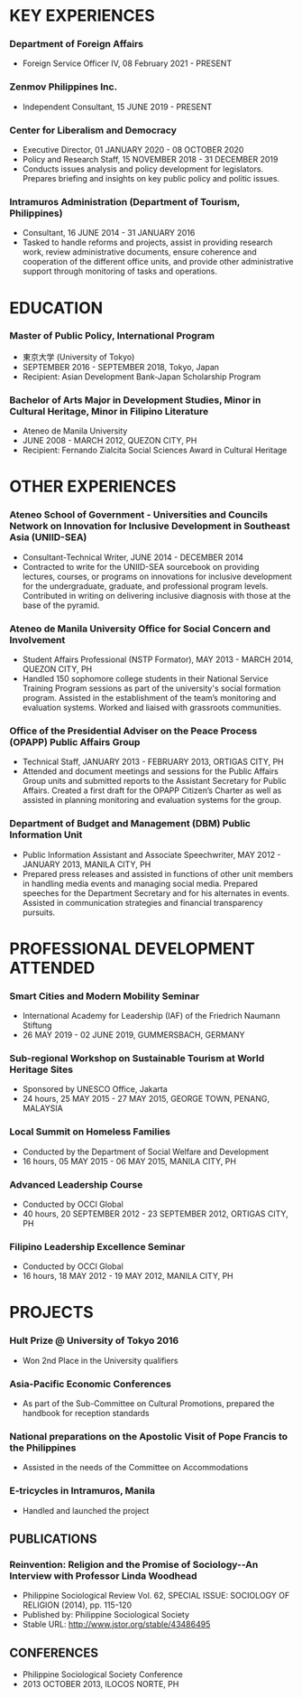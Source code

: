 # KEY EXPERIENCES

### Department of Foreign Affairs
* Foreign Service Officer IV, 08 February 2021 - PRESENT

### Zenmov Philippines Inc.
* Independent Consultant, 15 JUNE 2019 - PRESENT

### Center for Liberalism and Democracy
* Executive Director, 01 JANUARY 2020 - 08 OCTOBER 2020
* Policy and Research Staff, 15 NOVEMBER 2018 - 31 DECEMBER 2019
* Conducts issues analysis and policy development for legislators. Prepares briefing and insights on key public policy and politic issues.

### Intramuros Administration (Department of Tourism, Philippines)
* Consultant, 16 JUNE 2014 - 31 JANUARY 2016
* Tasked to handle reforms and projects, assist in providing research work, review administrative documents, ensure coherence and cooperation of the different office units, and provide other administrative support through monitoring of tasks and operations.

# EDUCATION
### Master of Public Policy, International Program
* 東京大学 (University of Tokyo)
* SEPTEMBER 2016 - SEPTEMBER 2018,  Tokyo, Japan
* Recipient: Asian Development Bank-Japan Scholarship Program

### Bachelor of Arts Major in Development Studies, Minor in Cultural Heritage, Minor in Filipino Literature
* Ateneo de Manila University
* JUNE 2008 - MARCH 2012,  QUEZON CITY, PH
* Recipient: Fernando Zialcita Social Sciences Award in Cultural Heritage

# OTHER EXPERIENCES

### Ateneo School of Government - Universities and Councils Network on Innovation for Inclusive Development in Southeast Asia (UNIID-SEA)
* Consultant-Technical Writer, JUNE 2014 - DECEMBER 2014
* Contracted to write for the UNIID-SEA sourcebook on providing lectures, courses, or programs on innovations for inclusive development for the undergraduate, graduate, and professional program levels. Contributed in writing on delivering inclusive diagnosis with those at the base of the pyramid.

### Ateneo de Manila University Office for Social Concern and Involvement
* Student Affairs Professional (NSTP Formator), MAY 2013 - MARCH 2014,  QUEZON CITY, PH
* Handled 150 sophomore college students in their National Service Training Program sessions as part of the university's social formation program. Assisted in the establishment of the team’s monitoring and evaluation systems. Worked and liaised with grassroots communities.

### Office of the Presidential Adviser on the Peace Process (OPAPP) Public Affairs Group
* Technical Staff, JANUARY 2013 - FEBRUARY 2013,  ORTIGAS CITY, PH
* Attended and document meetings and sessions for the Public Affairs Group units and submitted reports to the Assistant Secretary for Public Affairs. Created a first draft for the OPAPP Citizen’s Charter as well as assisted in planning monitoring and evaluation systems for the group.

### Department of Budget and Management (DBM) Public Information Unit
* Public Information Assistant and Associate Speechwriter, ​MAY 2012 - JANUARY 2013, MANILA CITY, PH
* Prepared press releases and assisted in functions of other unit members in handling media events and managing social media. Prepared speeches for the Department Secretary and for his alternates in events. Assisted in communication strategies and financial transparency pursuits.

# PROFESSIONAL DEVELOPMENT ATTENDED
### Smart Cities and Modern Mobility Seminar
* International Academy for Leadership (IAF) of the Friedrich Naumann Stiftung
* 26 MAY 2019 - 02 JUNE 2019, GUMMERSBACH, GERMANY

### Sub-regional Workshop on Sustainable Tourism at World Heritage Sites
* Sponsored by UNESCO Office, Jakarta
* 24 hours, 25 MAY 2015 - 27 MAY 2015, GEORGE TOWN, PENANG, MALAYSIA

### Local Summit on Homeless Families
* ​Conducted by the Department of Social Welfare and Development
* 16 hours, 05 MAY 2015 - 06 MAY 2015, MANILA CITY, PH

### Advanced Leadership Course
* Conducted by OCCI Global
* 40 hours, 20 SEPTEMBER 2012 - 23 SEPTEMBER 2012, ORTIGAS CITY, PH

### Filipino Leadership Excellence Seminar
* Conducted by OCCI Global
* 16 hours, 18 MAY 2012 - 19 MAY 2012, MANILA CITY, PH 

# PROJECTS
### Hult Prize @ University of Tokyo 2016
* Won 2nd Place in the University qualifiers

### Asia-Pacific Economic Conferences
* As part of the Sub-Committee on Cultural Promotions, prepared the handbook for reception standards

### National preparations on the Apostolic Visit of Pope Francis to the Philippines
* Assisted in the needs of the Committee on Accommodations

### E-tricycles in Intramuros, Manila
* Handled and launched the project

## PUBLICATIONS
### Reinvention: Religion and the Promise of Sociology--An Interview with Professor Linda Woodhead
* Philippine Sociological Review Vol. 62, SPECIAL ISSUE: SOCIOLOGY OF RELIGION (2014), pp. 115-120
* Published by: ​Philippine Sociological Society
* Stable URL: ​http://www.jstor.org/stable/43486495

## CONFERENCES
* Philippine Sociological Society Conference
* 2013 OCTOBER 2013, ILOCOS NORTE, PH
